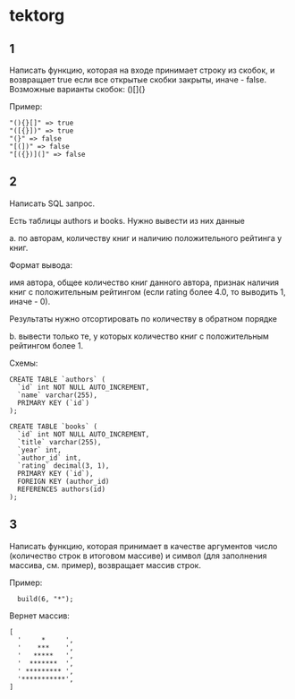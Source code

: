# tektorg

## 1

Написать функцию, которая на входе принимает строку из скобок, и возвращает true если все открытые скобки закрыты, иначе - false. Возможные варианты скобок: ()[]{}

Пример:

```
"(){}[]" => true
"([{}])" => true
"(}" => false
"[(])" => false
"[({})](]" => false
```

## 2

Написать SQL запрос.

Есть таблицы authors и books. Нужно вывести из них данные

a. по авторам, количеству книг и наличию положительного рейтинга у книг.

Формат вывода:

имя автора, общее количество книг данного автора, признак наличия книг с положительным рейтингом (если rating более 4.0, то выводить 1, иначе - 0).

Результаты нужно отсортировать по количеству в обратном порядке

b. вывести только те, у которых количество книг с положительным рейтингом более 1.

Схемы:

```
CREATE TABLE `authors` (
  `id` int NOT NULL AUTO_INCREMENT,
  `name` varchar(255),
  PRIMARY KEY (`id`)
);

CREATE TABLE `books` (
  `id` int NOT NULL AUTO_INCREMENT,
  `title` varchar(255),
  `year` int,
  `author_id` int,
  `rating` decimal(3, 1),
  PRIMARY KEY (`id`),
  FOREIGN KEY (author_id)
  REFERENCES authors(id)
);
```

## 3

Написать функцию, которая принимает в качестве аргументов число (количество строк в итоговом массиве) и символ (для заполнения массива, см. пример), возвращает массив строк.

Пример:

```
  build(6, "*");
```

Вернет массив:

```
[
  '     *     ',
  '    ***    ',
  '   *****   ',
  '  *******  ',
  ' ********* ',
  '***********',
]
```
